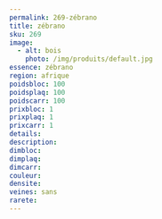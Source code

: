 ```yaml
---
permalink: 269-zébrano
title: zébrano 
sku: 269
image: 
  - alt: bois
    photo: /img/produits/default.jpg
essence: zébrano 
region: afrique
poidsbloc: 100
poidsplaq: 100
poidscarr: 100
prixbloc: 1
prixplaq: 1
prixcarr: 1
details: 
description: 
dimbloc: 
dimplaq: 
dimcarr: 
couleur: 
densite: 
veines: sans
rarete: 
---
```

